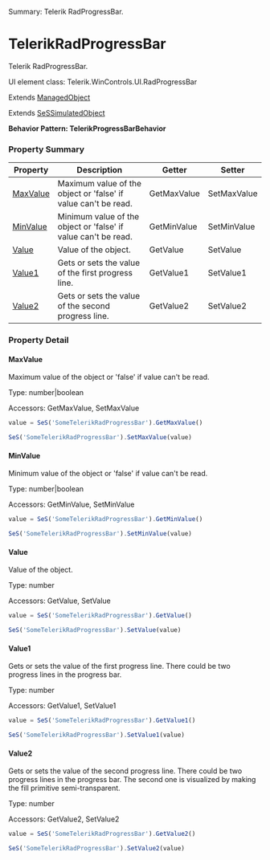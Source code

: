 Summary: Telerik RadProgressBar.

# TelerikRadProgressBar

Telerik RadProgressBar.
 
UI element class: Telerik.WinControls.UI.RadProgressBar

Extends [ManagedObject](ManagedObject.md)

Extends [SeSSimulatedObject](SeSSimulatedObject.md)





**Behavior Pattern: TelerikProgressBarBehavior**


<!-- ============================== property summary ========================== -->



### Property Summary
| **Property** | **Description** | **Getter** | **Setter** |
| ------------ | --------------- | ---------- | ---------- |
| [MaxValue](#maxvalue) | Maximum value of the object or 'false' if value can't be read. | GetMaxValue | SetMaxValue |
| [MinValue](#minvalue) | Minimum value of the object or 'false' if value can't be read. | GetMinValue | SetMinValue |
| [Value](#value) | Value of the object. | GetValue | SetValue |
| [Value1](#value1) | Gets or sets the value of the first progress line. | GetValue1 | SetValue1 |
| [Value2](#value2) | Gets or sets the value of the second progress line. | GetValue2 | SetValue2 |



<!-- ============================== action summary ========================== -->

<!-- ============================== property detail ========================== -->

### Property Detail

<a name="MaxValue"></a>
#### MaxValue

Maximum value of the object or 'false' if value can't be read.



Type: number|boolean


Accessors: GetMaxValue, SetMaxValue

```javascript
value = SeS('SomeTelerikRadProgressBar').GetMaxValue()

SeS('SomeTelerikRadProgressBar').SetMaxValue(value)
```


<a name="MinValue"></a>
#### MinValue

Minimum value of the object or 'false' if value can't be read.



Type: number|boolean


Accessors: GetMinValue, SetMinValue

```javascript
value = SeS('SomeTelerikRadProgressBar').GetMinValue()

SeS('SomeTelerikRadProgressBar').SetMinValue(value)
```


<a name="Value"></a>
#### Value

Value of the object.



Type: number


Accessors: GetValue, SetValue

```javascript
value = SeS('SomeTelerikRadProgressBar').GetValue()

SeS('SomeTelerikRadProgressBar').SetValue(value)
```


<a name="Value1"></a>
#### Value1

Gets or sets the value of the first progress line. There could be two progress lines in the progress bar.



Type: number


Accessors: GetValue1, SetValue1

```javascript
value = SeS('SomeTelerikRadProgressBar').GetValue1()

SeS('SomeTelerikRadProgressBar').SetValue1(value)
```


<a name="Value2"></a>
#### Value2

Gets or sets the value of the second progress line. There could be two progress lines in the progress bar. The second one is visualized by making the fill primitive semi-transparent.



Type: number


Accessors: GetValue2, SetValue2

```javascript
value = SeS('SomeTelerikRadProgressBar').GetValue2()

SeS('SomeTelerikRadProgressBar').SetValue2(value)
```




<!-- ============================== action detail ========================== -->
  

